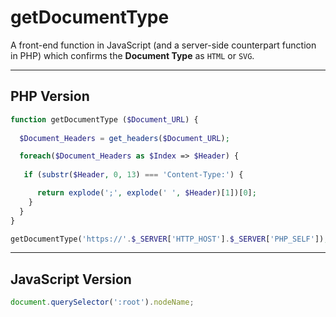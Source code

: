 # getDocumentType
A front-end function in JavaScript (and a server-side counterpart function in PHP) which confirms the **Document Type** as `HTML` or `SVG`.

_____

## PHP Version

```php
function getDocumentType ($Document_URL) {
	
  $Document_Headers = get_headers($Document_URL);

  foreach($Document_Headers as $Index => $Header) {
	
   if (substr($Header, 0, 13) === 'Content-Type:') {

      return explode(';', explode(' ', $Header)[1])[0];
    }
  }
}

getDocumentType('https://'.$_SERVER['HTTP_HOST'].$_SERVER['PHP_SELF']);
```
_____

## JavaScript Version

```js
document.querySelector(':root').nodeName;
```
